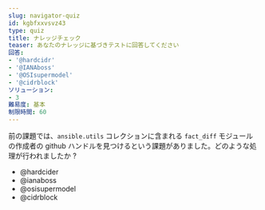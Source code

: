 ```yaml
---
slug: navigator-quiz
id: kgbfxxvsvz43
type: quiz
title: ナレッジチェック
teaser: あなたのナレッジに基づきテストに回答してください
回答:
- '@hardcidr'
- '@IANAboss'
- '@OSIsupermodel'
- '@cidrblock'
ソリューション:
- 3
難易度: 基本
制限時間: 60
---
```

前の課題では、`ansible.utils` コレクションに含まれる `fact_diff` モジュールの作成者の github ハンドルを見つけるという課題がありました。どのような処理が行われましたか ?

- @hardcider
- @ianaboss
- @osisupermodel
- @cidrblock